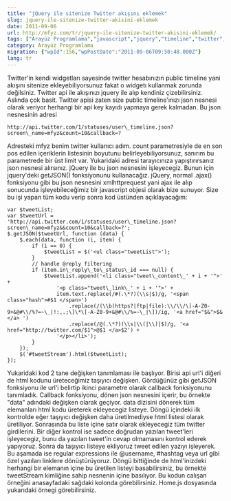 ```yaml
---
title: "jQuery ile sitenize Twitter akışını eklemek"
slug: jquery-ile-sitenize-twitter-akisini-eklemek
date: 2011-09-06
url: http://mfyz.com/tr/jquery-ile-sitenize-twitter-akisini-eklemek/
tags: ["Arayüz Programlama","javascript","jquery","timeline","twitter","widget"]
category: Arayüz Programlama
migration: {"wpId":156,"wpPostDate":"2011-09-06T09:50:48.000Z"}
lang: tr
---
```


Twitter'in kendi widgetları sayesinde twitter hesabınızın public timeline yani akışını sitenize ekleyebiliyorsunuz fakat o widgetı kullanmak zorunda değilsiniz. Twitter api ile akışınızı jquery ile alıp kendiniz çizebilirsiniz. Aslında çok basit. Twitter apisi zaten size public timeline'ınızı json nesnesi olarak veriyor herhangi bir api key kayıdı yapmaya gerek kalmadan. Bu json nesnesinin adresi
```
http://api.twitter.com/1/statuses/user\_timeline.json?screen\_name=mfyz&count=10&callback=?

```
Adresteki mfyz benim twitter kullanıcı adım. count parametresiyle de en son pos edilen içeriklerin listesinin boyutunu belirleyebiliyorsunuz, sanırım bu parametrede bir üst limit var. Yukaridaki adresi tarayıcınıza yapıştırırsanız json nesnesi alırsınız. jQuery ile bu json nesnesini işleyecegiz. Bunun için jquery'deki getJSON() fonksiyonunu kullanacağız. jQuery, normal .ajax() fonksiyonu gibi bu json nesnesini xmlhttprequest yani ajax ile alıp sonucunda işleyebileceğimiz bir javascript objesi olarak bize sunuyor. Size bu işi yapan tüm kodu verip sonra kod üstünden açıklayacağım:
```
var $tweetList;
var $tweetUrl = 'http://api.twitter.com/1/statuses/user\_timeline.json?screen\_name=mfyz&&count=10&callback=?';
$.getJSON($tweetUrl, function (data) {
    $.each(data, function (i, item) {
        if (i == 0) {
            $tweetList = $('<ul class="tweetList">');
        }
        // handle @reply filtering
        if (item.in\_reply\_to\_status\_id === null) {
            $tweetList.append('<li class="tweet\_content\_' + i + '">' +
                '<p class="tweet\_link\_' + i + '">' +
                item.text.replace(/#(.\*?)(\\s|$)/g, '<span class="hash">#$1 </span>')
                    .replace(/(\\b(https?|ftp|file):\\/\\/\[-A-Z0-9+&@#\\/%?=~\_|!:,.;\]\*\[-A-Z0-9+&@#\\/%=~\_|\])/ig, '<a href="$&">$&</a> ')
                    .replace(/@(.\*?)(\\s|\\(|\\)|$)/g, '<a href="http://twitter.com/$1">@$1 </a>$2') +
                '</p></li>');
        }
    });
    $('#tweetStream').html($tweetList);
});

```
Yukaridaki kod 2 tane değişken tanımlaması ile başlıyor. Birisi api url'i diğeri de html kodunu üreteceğimiz taşıyıcı değişken. Gördüğünüz gibi getJSON fonksiyonu ile url'i belirtip ikinci parametre olarak callback fonksiyonunu tanımladık. Callback fonksiyonu, dönen json nesnesini içerir, bu örnekte "data" adındaki değişken olarak geçiyor. data dizisini dönerek tüm elemanları html kodu üreterek ekleyecegiz listeye. Döngü içindeki ilk kontrolde eğer taşıyıcı değişken daha üretilmediyse html listesi olarak üretiliyor. Sonrasında bu liste içine satır olarak ekleyecegiz tüm twitter girdilerini. Bir diğer kontrol ise sadece doğrudan yazılan tweet'leri işleyecegiz, bunu da yazılan tweet'in cevap olmamasını kontrol ederek yapıyoruz. Sonra da taşıyıcı listeye ekliyoruz tweet edilen yazıyı işleyerek. Bu aşamada ise regular expressions ile @username, #hashtag veya url gibi özel yazıları linklere dönüştürüyoruz. Döngü bittiğinde de html'inizdeki herhangi bir elemanın içine bu üretilen listeyi basabilirsiniz, bu örnekte tweetStream kimliğine sahip nesnenin içine basılıyor. Bu kodun calışan örneğini anasayfadaki sağdaki kolonda görebilirsiniz. Home.js dosyasında yukarıdaki örnegi görebilirsiniz.